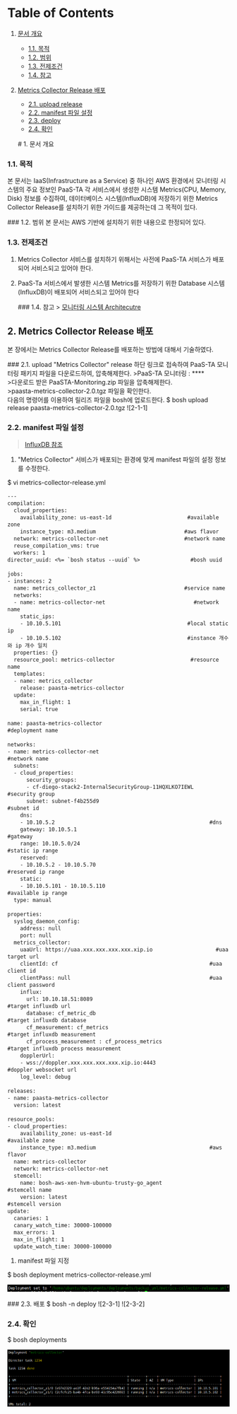 # Table of Contents

1. [문서 개요](paas-ta-metrics-collector-aws-_v1.0.md#1)
   * [1.1. 목적](paas-ta-metrics-collector-aws-_v1.0.md#2)
   * [1.2. 범위](paas-ta-metrics-collector-aws-_v1.0.md#3)
   * [1.3. 전제조건](paas-ta-metrics-collector-aws-_v1.0.md#4)
   * [1.4. 참고](paas-ta-metrics-collector-aws-_v1.0.md#5) 
2. [Metrics Collector Release 배포](paas-ta-metrics-collector-aws-_v1.0.md#6)

   * [2.1.  upload release](paas-ta-metrics-collector-aws-_v1.0.md#7)
   * [2.2.  manifest 파일 설정](paas-ta-metrics-collector-aws-_v1.0.md#8)
   * [2.3.  deploy](paas-ta-metrics-collector-aws-_v1.0.md#9)
   * [2.4.  확인](paas-ta-metrics-collector-aws-_v1.0.md#10)

   \# 1. 문서 개요

### 1.1. 목적

본 문서는 IaaS\(Infrastructure as a Service\) 중 하나인 AWS 환경에서 모니터링 시스템의 주요 정보인 PaaS-TA 각 서비스에서 생성한 시스템 Metrics\(CPU, Memory, Disk\) 정보를 수집하여, 데이터베이스 시스템\(InfluxDB\)에 저장하기 위한 Metrics Collector Release를 설치하기 위한 가이드를 제공하는데 그 목적이 있다.

\#\#\# 1.2. 범위 본 문서는 AWS 기반에 설치하기 위한 내용으로 한정되어 있다.

### 1.3. 전제조건

1. Metrics Collector 서비스를 설치하기 위해서는 사전에 PaaS-TA 서비스가 배포되어 서비스되고 있어야 한다.
2. PaaS-Ta 서비스에서 발생한 시스템 Metrics를 저장하기 위한 Database 시스템\(InfluxDB\)이 배포되어 서비스되고 있어야 한다

   \#\#\# 1.4. 참고 &gt; [모니터링 시스템 Architecutre](https://github.com/OpenPaaSRnD/Documents-PaaSTA-2.0/blob/master/Use-Guide/PaaS-TA%20%EB%AA%A8%EB%8B%88%ED%84%B0%EB%A7%81%20%EC%8B%9C%EC%8A%A4%ED%85%9C%20Architecture.md)

## 2.  Metrics Collector Release 배포

본 장에서는 Metrics Collector Release를 배포하는 방법에 대해서 기술하였다.

\#\#\# 2.1. upload "Metrics Collector" release 하단 링크로 접속하여 PaaS-TA 모니터링 패키지 파일을 다운로드하여, 압축해제한다. &gt;PaaS-TA 모니터링 : \*\*\*\*  
&gt;다운로드 받은 PaaSTA-Monitoring.zip 파일을 압축해제한다.  
&gt;paasta-metrics-collector-2.0.tgz 파일을 확인한다.  
다음의 명령어를 이용하여 릴리즈 파일을 bosh에 업로드한다. $ bosh upload release paasta-metrics-collector-2.0.tgz !\[2-1-1\]

### 2.2.  manifest 파일 설정

> [InfluxDB 참조](https://github.com/OpenPaaSRnD/Documents-PaaSTA-2.0/blob/master/Use-Guide/PaaS-TA%20%EB%AA%A8%EB%8B%88%ED%84%B0%EB%A7%81%20DB%20%EB%B0%8F%20Metrics%20%EA%B0%80%EC%9D%B4%EB%93%9C.md)

1. "Metrics Collector" 서비스가 배포되는 환경에 맞게 manifest 파일의 설정 정보를 수정한다.

$ vi metrics-collector-release.yml

```text
---
compilation:
  cloud_properties:
    availability_zone: us-east-1d                        #available zone
    instance_type: m3.medium                            #aws flavor
  network: metrics-collector-net                        #network name
  reuse_compilation_vms: true
  workers: 1
director_uuid: <%= `bosh status --uuid` %>                #bosh uuid

jobs:
- instances: 2
  name: metrics_collector_z1                            #service name
  networks:
  - name: metrics-collector-net                            #network name
    static_ips: 
    - 10.10.5.101                                        #local static ip
    - 10.10.5.102                                        #instance 개수와 ip 개수 일치
  properties: {}
  resource_pool: metrics-collector                        #resource name
  templates:
  - name: metrics_collector    
    release: paasta-metrics-collector
  update:
    max_in_flight: 1
    serial: true

name: paasta-metrics-collector                                    #deployment name

networks:
- name: metrics-collector-net                                    #network name
  subnets:
  - cloud_properties:
      security_groups:
      - cf-diego-stack2-InternalSecurityGroup-11HQXLKO7IEWL        #security group
      subnet: subnet-f4b255d9                                    #subnet id
    dns:
    - 10.10.5.2                                                 #dns
    gateway: 10.10.5.1                                            #gateway
    range: 10.10.5.0/24                                            #static ip range
    reserved:    
    - 10.10.5.2 - 10.10.5.70                                    #reserved ip range
    static:
    - 10.10.5.101 - 10.10.5.110                                    #available ip range
  type: manual

properties:
  syslog_daemon_config:
    address: null
    port: null
  metrics_collector:
    uaaUrl: https://uaa.xxx.xxx.xxx.xxx.xip.io                    #uaa target url
    clientId: cf                                                #uaa client id
    clientPass: null                                            #uaa client password
    influx:
      url: 10.10.18.51:8089                                        #target influxdb url
      database: cf_metric_db                                    #target influxdb database
      cf_measurement: cf_metrics                                #target influxdb measurement
      cf_process_measurement : cf_process_metrics                #target influxdb process measurement
    dopplerUrl:
    - wss://doppler.xxx.xxx.xxx.xxx.xip.io:4443                    #doppler websocket url
    log_level: debug

releases:
- name: paasta-metrics-collector
  version: latest

resource_pools:
- cloud_properties:
    availability_zone: us-east-1d                                #available zone
    instance_type: m3.medium                                    #aws flavor
  name: metrics-collector
  network: metrics-collector-net 
  stemcell:
    name: bosh-aws-xen-hvm-ubuntu-trusty-go_agent                #stemcell name
    version: latest                                                #stemcell version
update:
  canaries: 1
  canary_watch_time: 30000-100000
  max_errors: 1
  max_in_flight: 1
  update_watch_time: 30000-100000
```

1. manifest 파일 지정

$ bosh deployment metrics-collector-release.yml

![](../../../.gitbook/assets/2-2-1%20%288%29.png)

\#\#\# 2.3. 배포 $ bosh -n deploy !\[2-3-1\] !\[2-3-2\]

### 2.4.  확인

$ bosh deployments

![](../../../.gitbook/assets/2-4-1%20%2817%29.png)

